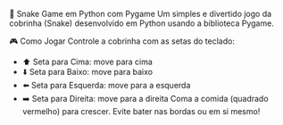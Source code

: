 🐍 Snake Game em Python com Pygame
Um simples e divertido jogo da cobrinha (Snake) desenvolvido em Python usando a biblioteca Pygame.

🎮 Como Jogar
Controle a cobrinha com as setas do teclado:
- ⬆️ Seta para Cima: move para cima
- ⬇️ Seta para Baixo: move para baixo
- ⬅️ Seta para Esquerda: move para a esquerda
- ➡️ Seta para Direita: move para a direita
Coma a comida (quadrado vermelho) para crescer. Evite bater nas bordas ou em si mesmo!
